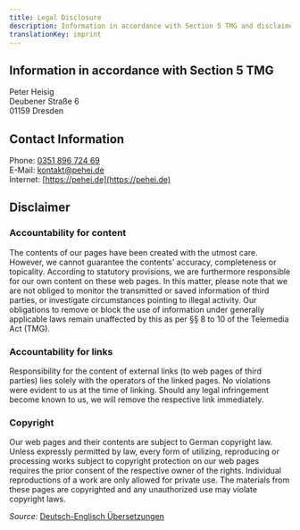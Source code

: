 ```yaml
---
title: Legal Disclosure
description: Information in accordance with Section 5 TMG and disclaimer
translationKey: imprint
---
```


## Information in accordance with Section 5 TMG

Peter Heisig  
Deubener Straße 6  
01159 Dresden

## Contact Information

Phone: [0351 896 724 69](tel://035189672469)  
E-Mail: [kontakt@pehei.de](mailto:kontakt@pehei.de)  
Internet: [https://pehei.de](https://pehei.de)  

## Disclaimer

### Accountability for content

The contents of our pages have been created with the utmost care. However, we cannot guarantee the contents' accuracy, completeness or topicality. According to statutory provisions, we are furthermore responsible for our own content on these web pages. In this matter, please note that we are not obliged to monitor the transmitted or saved information of third parties, or investigate circumstances pointing to illegal activity. Our obligations to remove or block the use of information under generally applicable laws remain unaffected by this as per §§ 8 to 10 of the Telemedia Act (TMG).  

### Accountability for links

Responsibility for the content of external links (to web pages of third parties) lies solely with the operators of the linked pages. No violations were evident to us at the time of linking. Should any legal infringement become known to us, we will remove the respective link immediately.  

### Copyright

Our web pages and their contents are subject to German copyright law. Unless expressly permitted by law, every form of utilizing, reproducing or processing works subject to copyright protection on our web pages requires the prior consent of the respective owner of the rights. Individual reproductions of a work are only allowed for private use. The materials from these pages are copyrighted and any unauthorized use may violate copyright laws.  

_Source:_ [Deutsch-Englisch Übersetzungen](http://www.translate-24h.de)
